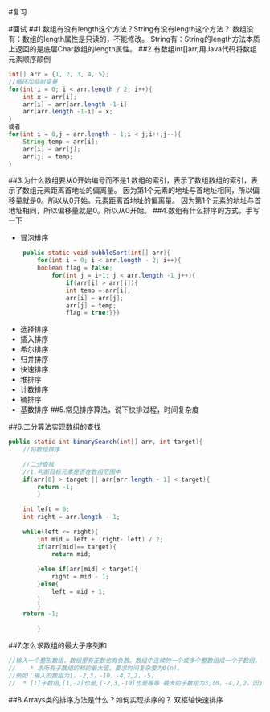 #复习

#面试
##1.数组有没有length这个方法？String有没有length这个方法？
数组没有：数组的length属性是只读的，不能修改。
String有：String的length方法本质上返回的是底层Char数组的length属性。
##2.有数组int[]arr,用Java代码将数组元素顺序颠倒
```java
int[] arr = {1, 2, 3, 4, 5};
//循环加临时变量
for(int i = 0; i < arr.length / 2; i++){
    int x = arr[i];
    arr[i] = arr[arr.length -1-i]
    arr[arr.length -1-i] = x;
}
或者
for(int i = 0,j = arr.length - 1;i < j;i++,j--){
    String temp = arr[i];
    arr[i] = arr[j];
    arr[j] = temp;
}
```
##3.为什么数组要从0开始编号而不是1
数组的索引，表示了数组数组的索引，表示了数组元素距离首地址的偏离量。
因为第1个元素的地址与首地址相同，所以偏移量就是0。所以从0开始。元素距离首地址的偏离量。
因为第1个元素的地址与首地址相同，所以偏移量就是0。所以从0开始。
##4.数组有什么排序的方式，手写一下
* 冒泡排序
```java
    public static void bubbleSort(int[] arr){
        for(int i = 0; i < arr.length - 2; i++){
        boolean flag = false;
            for(int j = i+1; j < arr.length -1 j++){
                if(arr[i] > arr[j]){
                int temp = arr[i];
                arr[i] = arr[j];
                arr[j] = temp;
                flag = true;}}}
```
* 选择排序
* 插入排序
* 希尔排序
* 归并排序
* 快速排序
* 堆排序
* 计数排序
* 桶排序
* 基数排序
##5.常见排序算法，说下快排过程，时间复杂度

##6.二分算法实现数组的查找
```java
public static int binarySearch(int[] arr, int target){
    //将数组排序
    
    //二分查找
    //1.判断目标元素是否在数组范围中    
    if(arr[0] > target || arr[arr.length - 1] < target){
        return -1;
        }
    
    int left = 0;
    int right = arr.length - 1;
    
    while(left <= right){
        int mid = left + (right- left) / 2;
        if(arr[mid]== target){
            return mid;
            
        }else if(arr[mid] < target){
            right = mid - 1;
        }else{
            left = mid + 1;
        }
        }
    return -1;
    
        }

```
##7.怎么求数组的最大子序列和


```java
//输入一个整形数组，数组里有正数也有负数。数组中连续的一个或多个整数组成一个子数组，每个子数组都有一个和。
//    * 求所有子数组的和的最大值。要求时间复杂度为0(n)。
//例如：输入的数组为1，-2,3，-10，-4,7,2，-5，
//  * [1]子数组,[1,-2]也是,[-2,3,-10]也是等等 最大的子数组为3,10，-4,7,2，因此输出为该子数组的和18。

```

##8.Arrays类的排序方法是什么？如何实现排序的？
双枢轴快速排序